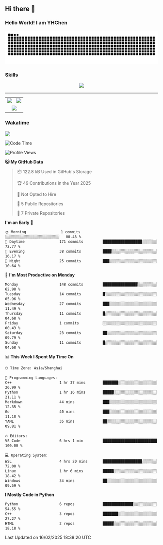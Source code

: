 
## Hi there 👋

<!--
**YHChen0511/YHChen0511** is a ✨ _special_ ✨ repository because its `README.md` (this file) appears on your GitHub profile.

Here are some ideas to get you started:

- 🔭 I’m currently working on ...
- 🌱 I’m currently learning ...
- 👯 I’m looking to collaborate on ...
- 🤔 I’m looking for help with ...
- 💬 Ask me about ...
- 📫 How to reach me: ...
- 😄 Pronouns: ...
- ⚡ Fun fact: ...
-->
### Hello World!  I am YHChen

![](https://raw.githubusercontent.com/YHChen0511/YHChen0511/refs/heads/output/github-contribution-grid-snake.svg)

### Skills

<p align="center">
  <a href="https://skillicons.dev">
    <img src="https://skillicons.dev/icons?i=python,pytorch,cpp,c,git,docker,sqlite,latex,java,go" />
  </a>
</p>

---
<div align="center">
  <table style="width:100%;">
    <tr>
      <!-- 第一个图片 -->
      <td align="center">
        <img height='200' src="https://github-readme-stats.vercel.app/api?username=YHChen0511&show_icons=true" />
      </td>
      <!-- 第二个图片 -->
      <td align="center">
        <img height='200' src="https://github-readme-stats.vercel.app/api/top-langs/?username=YHChen0511&layout=compact" />
      </td>
    </tr>
    <!-- 第三个图片 -->
    <tr>
      <td colspan="2" align="center">
        <img height="220" src="https://github-readme-activity-graph.vercel.app/graph?username=YHChen0511&theme=github-compact&hide_border=true&area=true" />
      </td>
    </tr>
  </table>
</div>

### Wakatime
<img align="center" src="https://github-readme-stats.vercel.app/api/wakatime?username=YHChen0511&theme=transparent&hide_border=true&layout=compact&langs_count=20&range=last_30_days" />

<!--START_SECTION:waka-->
![Code Time](http://img.shields.io/badge/Code%20Time-6%20hrs%201%20min-blue)

![Profile Views](http://img.shields.io/badge/Profile%20Views-123-blue)

**🐱 My GitHub Data** 

> 📦 122.8 kB Used in GitHub's Storage 
 > 
> 🏆 49 Contributions in the Year 2025
 > 
> 🚫 Not Opted to Hire
 > 
> 📜 5 Public Repositories 
 > 
> 🔑 7 Private Repositories 
 > 
**I'm an Early 🐤** 

```text
🌞 Morning                1 commits           ░░░░░░░░░░░░░░░░░░░░░░░░░   00.43 % 
🌆 Daytime                171 commits         ██████████████████░░░░░░░   72.77 % 
🌃 Evening                38 commits          ████░░░░░░░░░░░░░░░░░░░░░   16.17 % 
🌙 Night                  25 commits          ███░░░░░░░░░░░░░░░░░░░░░░   10.64 % 
```
📅 **I'm Most Productive on Monday** 

```text
Monday                   148 commits         ████████████████░░░░░░░░░   62.98 % 
Tuesday                  14 commits          █░░░░░░░░░░░░░░░░░░░░░░░░   05.96 % 
Wednesday                27 commits          ███░░░░░░░░░░░░░░░░░░░░░░   11.49 % 
Thursday                 11 commits          █░░░░░░░░░░░░░░░░░░░░░░░░   04.68 % 
Friday                   1 commits           ░░░░░░░░░░░░░░░░░░░░░░░░░   00.43 % 
Saturday                 23 commits          ██░░░░░░░░░░░░░░░░░░░░░░░   09.79 % 
Sunday                   11 commits          █░░░░░░░░░░░░░░░░░░░░░░░░   04.68 % 
```


📊 **This Week I Spent My Time On** 

```text
🕑︎ Time Zone: Asia/Shanghai

💬 Programming Languages: 
C++                      1 hr 37 mins        ███████░░░░░░░░░░░░░░░░░░   26.99 % 
Python                   1 hr 16 mins        █████░░░░░░░░░░░░░░░░░░░░   21.11 % 
Markdown                 44 mins             ███░░░░░░░░░░░░░░░░░░░░░░   12.35 % 
Go                       40 mins             ███░░░░░░░░░░░░░░░░░░░░░░   11.18 % 
YAML                     35 mins             ██░░░░░░░░░░░░░░░░░░░░░░░   09.81 % 

🔥 Editors: 
VS Code                  6 hrs 1 min         █████████████████████████   100.00 % 

💻 Operating System: 
WSL                      4 hrs 20 mins       ██████████████████░░░░░░░   72.00 % 
Linux                    1 hr 6 mins         █████░░░░░░░░░░░░░░░░░░░░   18.42 % 
Windows                  34 mins             ██░░░░░░░░░░░░░░░░░░░░░░░   09.59 % 
```

**I Mostly Code in Python** 

```text
Python                   6 repos             ██████████████░░░░░░░░░░░   54.55 % 
C++                      3 repos             ███████░░░░░░░░░░░░░░░░░░   27.27 % 
HTML                     2 repos             █████░░░░░░░░░░░░░░░░░░░░   18.18 % 
```




 Last Updated on 16/02/2025 18:38:20 UTC
<!--END_SECTION:waka-->
